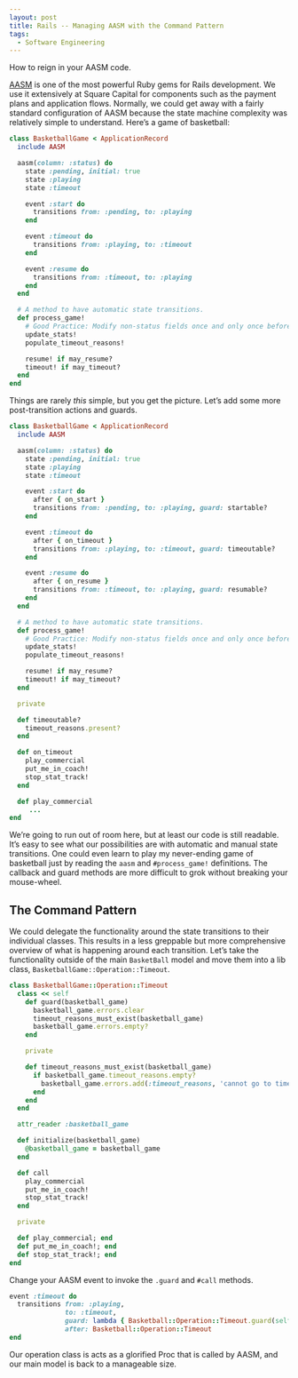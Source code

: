 ```yaml
---
layout: post
title: Rails -- Managing AASM with the Command Pattern
tags:
  - Software Engineering
---
```


How to reign in your AASM code.

[AASM](https://github.com/aasm/aasm) is one of the most powerful Ruby gems for Rails development. We use it extensively at Square Capital for components such as the payment plans and application flows. Normally, we could get away with a fairly standard configuration of AASM because the state machine complexity was relatively simple to understand. Here’s a game of basketball:

```ruby
class BasketballGame < ApplicationRecord
  include AASM

  aasm(column: :status) do
    state :pending, initial: true
    state :playing
    state :timeout

    event :start do
      transitions from: :pending, to: :playing
    end

    event :timeout do
      transitions from: :playing, to: :timeout
    end

    event :resume do
      transitions from: :timeout, to: :playing
    end
  end

  # A method to have automatic state transitions.
  def process_game!
    # Good Practice: Modify non-status fields once and only once before transitioning AASM states.
    update_stats!
    populate_timeout_reasons!

    resume! if may_resume?
    timeout! if may_timeout?
  end
end
```

Things are rarely *this* simple, but you get the picture. Let’s add some more post-transition actions and guards.

```ruby
class BasketballGame < ApplicationRecord
  include AASM

  aasm(column: :status) do
    state :pending, initial: true
    state :playing
    state :timeout

    event :start do
      after { on_start }
      transitions from: :pending, to: :playing, guard: startable?
    end

    event :timeout do
      after { on_timeout }
      transitions from: :playing, to: :timeout, guard: timeoutable?
    end

    event :resume do
      after { on_resume }
      transitions from: :timeout, to: :playing, guard: resumable?
    end
  end

  # A method to have automatic state transitions.
  def process_game!
    # Good Practice: Modify non-status fields once and only once before transitioning AASM states.
    update_stats!
    populate_timeout_reasons!

    resume! if may_resume?
    timeout! if may_timeout?
  end

  private

  def timeoutable?
    timeout_reasons.present?
  end

  def on_timeout
    play_commercial
    put_me_in_coach!
    stop_stat_track!
  end

  def play_commercial
     ...
end
```

We’re going to run out of room here, but at least our code is still readable. It’s easy to see what our possibilities are with automatic and manual state transitions. One could even learn to play my never-ending game of basketball just by reading the `aasm` and `#process_game!` definitions. The callback and guard methods are more difficult to grok without breaking your mouse-wheel.

## The Command Pattern
We could delegate the functionality around the state transitions to their individual classes. This results in a less greppable but more comprehensive overview of what is happening around each transition. Let’s take the functionality outside of the main `BasketBall` model and move them into a lib class, `BasketballGame::Operation::Timeout`.

```ruby
class BasketballGame::Operation::Timeout
  class << self
    def guard(basketball_game)
      basketball_game.errors.clear
      timeout_reasons_must_exist(basketball_game)
      basketball_game.errors.empty?
    end

    private

    def timeout_reasons_must_exist(basketball_game)
      if basketball_game.timeout_reasons.empty?
        basketball_game.errors.add(:timeout_reasons, 'cannot go to timeout: must not be empty')
      end
    end
  end

  attr_reader :basketball_game

  def initialize(basketball_game)
    @basketball_game = basketball_game
  end

  def call
    play_commercial
    put_me_in_coach!
    stop_stat_track!
  end

  private

  def play_commercial; end
  def put_me_in_coach!; end
  def stop_stat_track!; end
end
```

Change your AASM event to invoke the `.guard` and `#call` methods.

```ruby
event :timeout do
  transitions from: :playing,
              to: :timeout,
              guard: lambda { Basketball::Operation::Timeout.guard(self) },
              after: Basketball::Operation::Timeout
end
```

Our operation class is acts as a glorified Proc that is called by AASM, and our main model is back to a manageable size.
